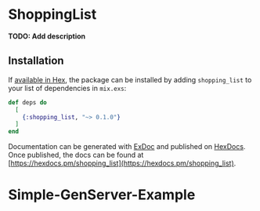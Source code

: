 # ShoppingList

**TODO: Add description**

## Installation

If [available in Hex](https://hex.pm/docs/publish), the package can be installed
by adding `shopping_list` to your list of dependencies in `mix.exs`:

```elixir
def deps do
  [
    {:shopping_list, "~> 0.1.0"}
  ]
end
```

Documentation can be generated with [ExDoc](https://github.com/elixir-lang/ex_doc)
and published on [HexDocs](https://hexdocs.pm). Once published, the docs can
be found at [https://hexdocs.pm/shopping_list](https://hexdocs.pm/shopping_list).

# Simple-GenServer-Example

